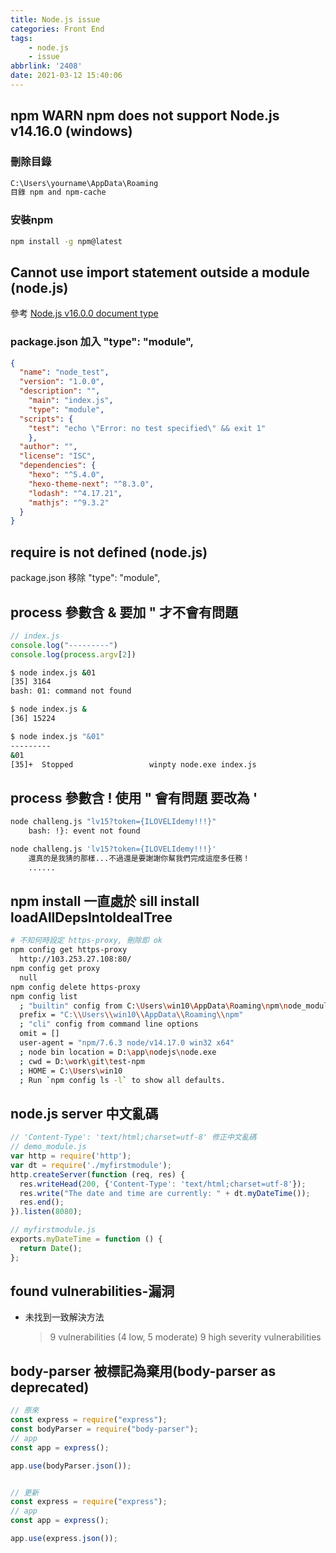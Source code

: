 ```yaml
---
title: Node.js issue
categories: Front End
tags: 
	- node.js
	- issue
abbrlink: '2408'
date: 2021-03-12 15:40:06
---
```


## npm WARN npm does not support Node.js v14.16.0 (windows)
### 刪除目錄

``` bash
C:\Users\yourname\AppData\Roaming
目錄 npm and npm-cache
```

### 安裝npm

``` bash
npm install -g npm@latest 
```

## Cannot use import statement outside a module (node.js)
參考 [Node.js v16.0.0 document type](https://nodejs.org/api/packages.html#packages_type)

### package.json 加入 "type": "module",
``` json
{
  "name": "node_test",
  "version": "1.0.0",
  "description": "",
	"main": "index.js",
	"type": "module",
  "scripts": {
    "test": "echo \"Error: no test specified\" && exit 1"
	},
  "author": "",
  "license": "ISC",
  "dependencies": {
    "hexo": "^5.4.0",
    "hexo-theme-next": "^8.3.0",
    "lodash": "^4.17.21",
    "mathjs": "^9.3.2"
  }
}
```

## require is not defined (node.js)
package.json 移除 "type": "module",

## process 參數含 & 要加 " 才不會有問題
``` js
// index.js
console.log("---------")
console.log(process.argv[2])
```

``` bash
$ node index.js &01
[35] 3164
bash: 01: command not found

$ node index.js &
[36] 15224

$ node index.js "&01"
---------
&01
[35]+  Stopped                 winpty node.exe index.js
```

## process 參數含 ! 使用 " 會有問題 要改為 '
``` bash
node challeng.js "lv15?token={ILOVELIdemy!!!}"
	bash: !}: event not found

node challeng.js 'lv15?token={ILOVELIdemy!!!}'
	還真的是我猜的那樣...不過還是要謝謝你幫我們完成這麼多任務！
	......
```


## npm install 一直處於 sill install loadAllDepsIntoIdealTree

``` bash
# 不知何時設定 https-proxy, 刪除即 ok
npm config get https-proxy
  http://103.253.27.108:80/
npm config get proxy
  null
npm config delete https-proxy
npm config list
  ; "builtin" config from C:\Users\win10\AppData\Roaming\npm\node_modules\npm\npmrc
  prefix = "C:\\Users\\win10\\AppData\\Roaming\\npm"
  ; "cli" config from command line options
  omit = []
  user-agent = "npm/7.6.3 node/v14.17.0 win32 x64"
  ; node bin location = D:\app\nodejs\node.exe
  ; cwd = D:\work\git\test-npm
  ; HOME = C:\Users\win10
  ; Run `npm config ls -l` to show all defaults.
```

## node.js server 中文亂碼
``` js
// 'Content-Type': 'text/html;charset=utf-8' 修正中文亂碼
// demo_module.js
var http = require('http');
var dt = require('./myfirstmodule');
http.createServer(function (req, res) {
  res.writeHead(200, {'Content-Type': 'text/html;charset=utf-8'});
  res.write("The date and time are currently: " + dt.myDateTime());
  res.end();
}).listen(8080);

// myfirstmodule.js
exports.myDateTime = function () {
  return Date();
};
```


## found vulnerabilities-漏洞
+ 未找到一致解決方法
	>9 vulnerabilities (4 low, 5 moderate)
	>9 high severity vulnerabilities


## body-parser 被標記為棄用(body-parser as deprecated)
``` js
// 原來
const express = require("express");
const bodyParser = require("body-parser");
// app
const app = express();

app.use(bodyParser.json());


// 更新
const express = require("express");
// app
const app = express();

app.use(express.json());
```


